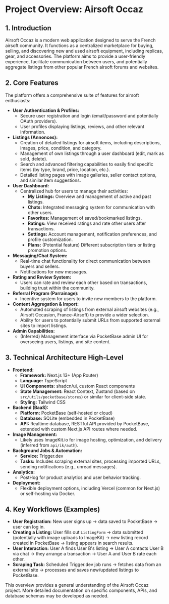 # Project Overview: Airsoft Occaz

## 1. Introduction

Airsoft Occaz is a modern web application designed to serve the French airsoft community. It functions as a centralized marketplace for buying, selling, and discovering new and used airsoft equipment, including replicas, gear, and accessories. The platform aims to provide a user-friendly experience, facilitate communication between users, and potentially aggregate listings from other popular French airsoft forums and websites.

## 2. Core Features

The platform offers a comprehensive suite of features for airsoft enthusiasts:

*   **User Authentication & Profiles:**
    *   Secure user registration and login (email/password and potentially OAuth providers).
    *   User profiles displaying listings, reviews, and other relevant information.
*   **Listings (Annonces):**
    *   Creation of detailed listings for airsoft items, including descriptions, images, price, condition, and category.
    *   Management of own listings through a user dashboard (edit, mark as sold, delete).
    *   Search and advanced filtering capabilities to easily find specific items (by type, brand, price, location, etc.).
    *   Detailed listing pages with image galleries, seller contact options, and similar item suggestions.
*   **User Dashboard:**
    *   Centralized hub for users to manage their activities:
        *   **My Listings:** Overview and management of active and past listings.
        *   **Chats:** Integrated messaging system for communication with other users.
        *   **Favorites:** Management of saved/bookmarked listings.
        *   **Ratings:** View received ratings and rate other users after transactions.
        *   **Settings:** Account management, notification preferences, and profile customization.
        *   **Plans:** (Potential feature) Different subscription tiers or listing promotion options.
*   **Messaging/Chat System:**
    *   Real-time chat functionality for direct communication between buyers and sellers.
    *   Notifications for new messages.
*   **Rating and Review System:**
    *   Users can rate and review each other based on transactions, building trust within the community.
*   **Referral Program (Parrainage):**
    *   Incentive system for users to invite new members to the platform.
*   **Content Aggregation & Import:**
    *   Automated scraping of listings from external airsoft websites (e.g., Airsoft Occasion, France-Airsoft) to provide a wider selection.
    *   Ability for users to potentially submit URLs from supported external sites to import listings.
*   **Admin Capabilities:**
    *   (Inferred) Management interface via PocketBase admin UI for overseeing users, listings, and site content.

## 3. Technical Architecture High-Level

*   **Frontend:**
    *   **Framework:** Next.js 13+ (App Router)
    *   **Language:** TypeScript
    *   **UI Components:** shadcn/ui, custom React components
    *   **State Management:** React Context, Zustand (based on `src/utils/pocketbase/stores`) or similar for client-side state.
    *   **Styling:** Tailwind CSS
*   **Backend (BaaS):**
    *   **Platform:** PocketBase (self-hosted or cloud)
    *   **Database:** SQLite (embedded in PocketBase)
    *   **API:** Realtime database, RESTful API provided by PocketBase, extended with custom Next.js API routes where needed.
*   **Image Management:**
    *   Likely uses ImageKit.io for image hosting, optimization, and delivery (inferred from `api/ik/auth`).
*   **Background Jobs & Automation:**
    *   **Service:** Trigger.dev
    *   **Tasks:** Includes scraping external sites, processing imported URLs, sending notifications (e.g., unread messages).
*   **Analytics:**
    *   PostHog for product analytics and user behavior tracking.
*   **Deployment:**
    *   Flexible deployment options, including Vercel (common for Next.js) or self-hosting via Docker.

## 4. Key Workflows (Examples)

*   **User Registration:** New user signs up -> data saved to PocketBase -> user can log in.
*   **Creating a Listing:** User fills out `ListingForm` -> data submitted (potentially with image uploads to ImageKit) -> new listing record created in PocketBase -> listing appears in search results.
*   **User Interaction:** User A finds User B's listing -> User A contacts User B via chat -> they arrange a transaction -> User A and User B rate each other.
*   **Scraping Task:** Scheduled Trigger.dev job runs -> fetches data from an external site -> processes and saves new/updated listings to PocketBase.

This overview provides a general understanding of the Airsoft Occaz project. More detailed documentation on specific components, APIs, and database schemas may be developed as needed.
